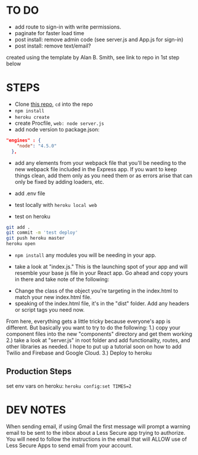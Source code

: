 # TO DO 
* add route to sign-in with write permissions. 
* paginate for faster load time
* post install: remove admin code (see server.js and App.js for sign-in)
* post install: remove text/email?


created using the template by Alan B. Smith, see link to repo in 1st step below

# STEPS
* Clone [this repo](https://github.com/alanbsmith/react-node-example), `cd` into the repo
* `npm install`
* `heroku create`
* create Procfile, `web: node server.js`
* add node version to package.json: 
```json
"engines" : {
    "node": "4.5.0"
  },
```
* add any elements from your webpack file that you'll be needing to the new webpack file
included in the Express app. If you want to keep things clean, add them only as you need them
or as errors arise that can only be fixed by adding loaders, etc. 

* add .env file
* test locally with `heroku local web`
* test on heroku 
```bash
git add .
git commit -m 'test deploy'
git push heroku master
heroku open
```
* `npm install` any modules you will be needing in your app. 

* take a look at "index.js." This is the launching spot of your app and will resemble your
base js file in your React app. Go ahead and copy yours in there and take note of the following:
- Change the class of the object you're targeting in the index.html to match your new index.html file.
- speaking of the index.html file, it's in the "dist" folder. Add any headers or script tags you 
need now. 

From here, everything gets a little tricky because everyone's app is different. But basically you
want to try to do the following:
1.) copy your component files into the new "components" directory and get them working
2.) take a look at "server.js" in root folder and add functionality, routes, and other libraries
as needed. I hope to put up a tutorial soon on how to add Twilio and Firebase and Google Cloud. 
3.) Deploy to heroku 




## Production Steps
set env vars on heroku: `heroku config:set TIMES=2`

# DEV NOTES
When sending email, if using Gmail the first message will prompt a warning email 
to be sent to the inbox about a Less Secure app trying to authorize. You will
need to follow the instructions in the email that will ALLOW use of Less Secure
Apps to send email from your account.